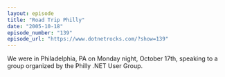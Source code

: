 ```yaml
---
layout: episode
title: "Road Trip Philly"
date: "2005-10-18"
episode_number: "139"
episode_url: "https://www.dotnetrocks.com/?show=139"
---
```


We were in Philadelphia, PA on Monday night, October 17th, speaking to a group organized by the Philly .NET User Group.
